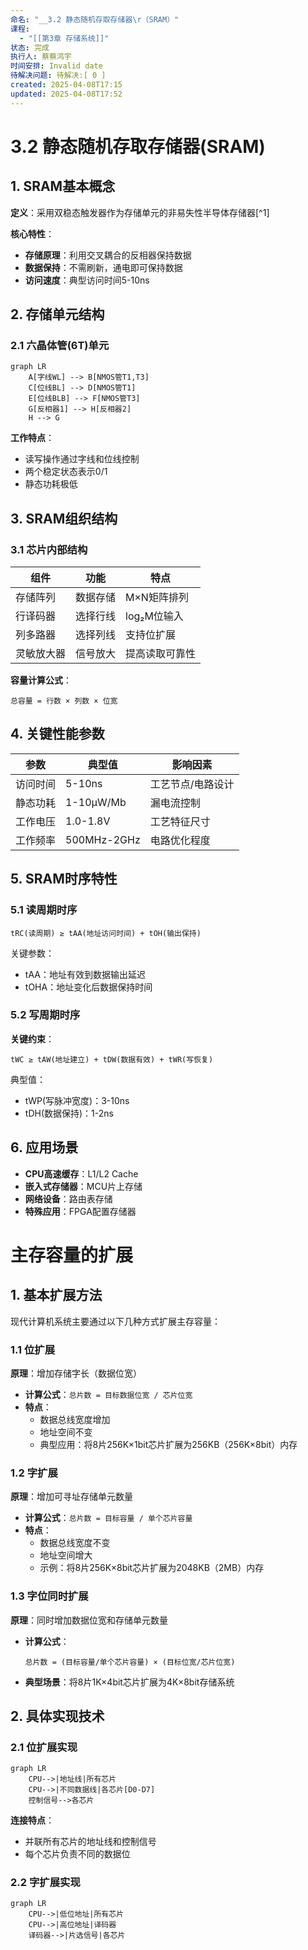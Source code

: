 ```yaml
---
命名: "__3.2 静态随机存取存储器\r（SRAM）"
课程:
  - "[[第3章 存储系统]]"
状态: 完成
执行人: 蔡蔡鸿宇
时间安排: Invalid date
待解决问题: 待解决:[ 0 ]
created: 2025-04-08T17:15
updated: 2025-04-08T17:52
---
```

# 3.2 静态随机存取存储器(SRAM)

## 1. SRAM基本概念
**定义**：采用双稳态触发器作为存储单元的非易失性半导体存储器[^1]

**核心特性**：
- **存储原理**：利用交叉耦合的反相器保持数据
- **数据保持**：不需刷新，通电即可保持数据
- **访问速度**：典型访问时间5-10ns

## 2. 存储单元结构
### 2.1 六晶体管(6T)单元
```mermaid
graph LR
    A[字线WL] --> B[NMOS管T1,T3]
    C[位线BL] --> D[NMOS管T1]
    E[位线BLB] --> F[NMOS管T3]
    G[反相器1] --> H[反相器2]
    H --> G
```

**工作特点**：
- 读写操作通过字线和位线控制
- 两个稳定状态表示0/1
- 静态功耗极低

## 3. SRAM组织结构
### 3.1 芯片内部结构
| 组件 | 功能 | 特点 |
|------|------|------|
| 存储阵列 | 数据存储 | M×N矩阵排列 |
| 行译码器 | 选择行线 | log₂M位输入 |
| 列多路器 | 选择列线 | 支持位扩展 |
| 灵敏放大器 | 信号放大 | 提高读取可靠性 |

**容量计算公式**：
```
总容量 = 行数 × 列数 × 位宽
```

## 4. 关键性能参数
| 参数 | 典型值 | 影响因素 |
|------|-------|---------|
| 访问时间 | 5-10ns | 工艺节点/电路设计 |
| 静态功耗 | 1-10μW/Mb | 漏电流控制 |
| 工作电压 | 1.0-1.8V | 工艺特征尺寸 |
| 工作频率 | 500MHz-2GHz | 电路优化程度 |

## 5. SRAM时序特性
### 5.1 读周期时序
```
tRC(读周期) ≥ tAA(地址访问时间) + tOH(输出保持)
```
关键参数：
- tAA：地址有效到数据输出延迟
- tOHA：地址变化后数据保持时间

### 5.2 写周期时序
**关键约束**：
```
tWC ≥ tAW(地址建立) + tDW(数据有效) + tWR(写恢复)
```
典型值：
- tWP(写脉冲宽度)：3-10ns
- tDH(数据保持)：1-2ns

## 6. 应用场景
- **CPU高速缓存**：L1/L2 Cache
- **嵌入式存储器**：MCU片上存储
- **网络设备**：路由表存储
- **特殊应用**：FPGA配置存储器

# 主存容量的扩展

## 1. 基本扩展方法

现代计算机系统主要通过以下几种方式扩展主存容量：

### 1.1 位扩展
**原理**：增加存储字长（数据位宽）
- **计算公式**：`总片数 = 目标数据位宽 / 芯片位宽`
- **特点**：
  - 数据总线宽度增加
  - 地址空间不变
  - 典型应用：将8片256K×1bit芯片扩展为256KB（256K×8bit）内存

### 1.2 字扩展
**原理**：增加可寻址存储单元数量
- **计算公式**：`总片数 = 目标容量 / 单个芯片容量`
- **特点**：
  - 数据总线宽度不变
  - 地址空间增大
  - 示例：将8片256K×8bit芯片扩展为2048KB（2MB）内存

### 1.3 字位同时扩展
**原理**：同时增加数据位宽和存储单元数量
- **计算公式**：
  ```
  总片数 = (目标容量/单个芯片容量) × (目标位宽/芯片位宽)
  ```
- **典型场景**：将8片1K×4bit芯片扩展为4K×8bit存储系统

## 2. 具体实现技术

### 2.1 位扩展实现
```mermaid
graph LR
    CPU-->|地址线|所有芯片
    CPU-->|不同数据线|各芯片[D0-D7]
    控制信号-->各芯片
```

**连接特点**：
- 并联所有芯片的地址线和控制信号
- 每个芯片负责不同的数据位

### 2.2 字扩展实现
```mermaid
graph LR
    CPU-->|低位地址|所有芯片
    CPU-->|高位地址|译码器
    译码器-->|片选信号|各芯片
```

